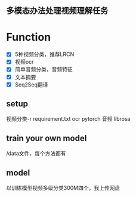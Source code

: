 ## 多模态办法处理视频理解任务
# Function
- [x]  5种视频分类，推荐LRCN 
- [x]  视频ocr
- [x]  简单音频分类，音频特征 
- [x]  文本摘要   
- [x]  Seq2Seq翻译    
## setup
视频分类-r requirement.txt
ocr pytorch
音频 librosa
## train your own model
/data文件，每个方法都有
## model
以训练模型视频多级分类300M四个，我上传网盘